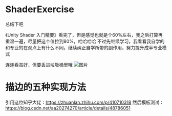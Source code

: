 # ShaderExercise
总结下吧

《Unity Shader 入门精要》看完了，但是感觉也就是个60%左右，我之后打算再重温一遍，尽量把这个值拉到80%，哈哈哈哈
不过先继续学习，我看看我自学的和专业的在观点上有什么不同，继续纠正自学所带的副作用，努力提升成半专业模式

连连看虽好，但要丢进垃圾桶里哦
![图片](https://user-images.githubusercontent.com/50166070/159422407-f43d457b-81f6-4664-93cf-10feeea81481.png)

# 描边的五种实现方法

引用这位知乎大佬：https://zhuanlan.zhihu.com/p/410710318
然后模板测试：https://blog.csdn.net/aa20274270/article/details/48786051
